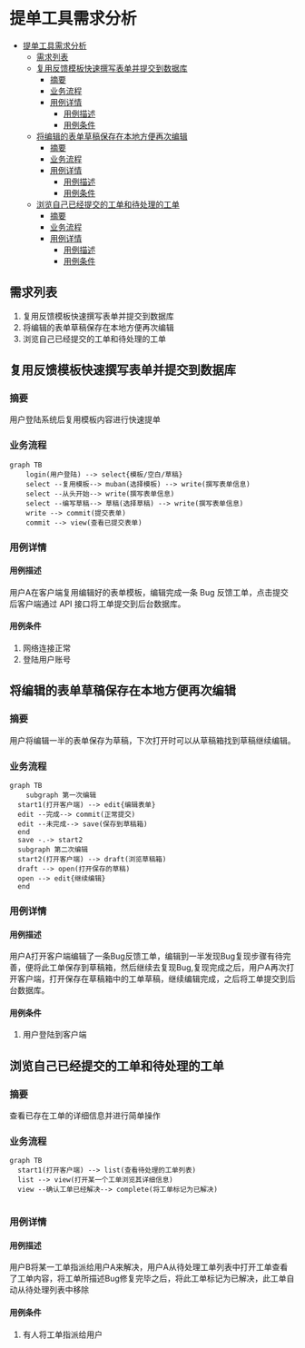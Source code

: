 # 提单工具需求分析

- [提单工具需求分析](#提单工具需求分析)
  - [需求列表](#需求列表)
  - [复用反馈模板快速撰写表单并提交到数据库](#复用反馈模板快速撰写表单并提交到数据库)
    - [摘要](#摘要)
    - [业务流程](#业务流程)
    - [用例详情](#用例详情)
      - [用例描述](#用例描述)
      - [用例条件](#用例条件)
  - [将编辑的表单草稿保存在本地方便再次编辑](#将编辑的表单草稿保存在本地方便再次编辑)
    - [摘要](#摘要-1)
    - [业务流程](#业务流程-1)
    - [用例详情](#用例详情-1)
      - [用例描述](#用例描述-1)
      - [用例条件](#用例条件-1)
  - [浏览自己已经提交的工单和待处理的工单](#浏览自己已经提交的工单和待处理的工单)
    - [摘要](#摘要-2)
    - [业务流程](#业务流程-2)
    - [用例详情](#用例详情-2)
      - [用例描述](#用例描述-2)
      - [用例条件](#用例条件-2)

## 需求列表

1. 复用反馈模板快速撰写表单并提交到数据库
2. 将编辑的表单草稿保存在本地方便再次编辑
3. 浏览自己已经提交的工单和待处理的工单


## 复用反馈模板快速撰写表单并提交到数据库

### 摘要

用户登陆系统后复用模板内容进行快速提单

### 业务流程

```mermaid
graph TB
    login(用户登陆) --> select{模板/空白/草稿}
    select --复用模板--> muban(选择模板) --> write(撰写表单信息)
    select --从头开始--> write(撰写表单信息)
    select --编写草稿--> 草稿(选择草稿) --> write(撰写表单信息)
    write --> commit(提交表单)
    commit --> view(查看已提交表单)
```

### 用例详情

#### 用例描述

用户A在客户端复用编辑好的表单模板，编辑完成一条 Bug 反馈工单，点击提交后客户端通过 API 接口将工单提交到后台数据库。

#### 用例条件

1. 网络连接正常
2. 登陆用户账号

## 将编辑的表单草稿保存在本地方便再次编辑

### 摘要

用户将编辑一半的表单保存为草稿，下次打开时可以从草稿箱找到草稿继续编辑。

### 业务流程

```mermaid
graph TB
	subgraph 第一次编辑
  start1(打开客户端) --> edit{编辑表单}
  edit --完成--> commit(正常提交)
  edit --未完成--> save(保存到草稿箱)
  end
  save -.-> start2
  subgraph 第二次编辑
  start2(打开客户端) --> draft(浏览草稿箱)
  draft --> open(打开保存的草稿)
  open --> edit{继续编辑}
  end
```

### 用例详情

#### 用例描述

用户A打开客户端编辑了一条Bug反馈工单，编辑到一半发现Bug复现步骤有待完善，便将此工单保存到草稿箱，然后继续去复现Bug,复现完成之后，用户A再次打开客户端，打开保存在草稿箱中的工单草稿，继续编辑完成，之后将工单提交到后台数据库。

#### 用例条件

1. 用户登陆到客户端

## 浏览自己已经提交的工单和待处理的工单

### 摘要

查看已存在工单的详细信息并进行简单操作

### 业务流程

```mermaid
graph TB
  start1(打开客户端) --> list(查看待处理的工单列表)
  list --> view(打开某一个工单浏览其详细信息)
  view --确认工单已经解决--> complete(将工单标记为已解决)
  
```

### 用例详情

#### 用例描述

用户B将某一工单指派给用户A来解决，用户A从待处理工单列表中打开工单查看了工单内容，将工单所描述Bug修复完毕之后，将此工单标记为已解决，此工单自动从待处理列表中移除

#### 用例条件

1. 有人将工单指派给用户